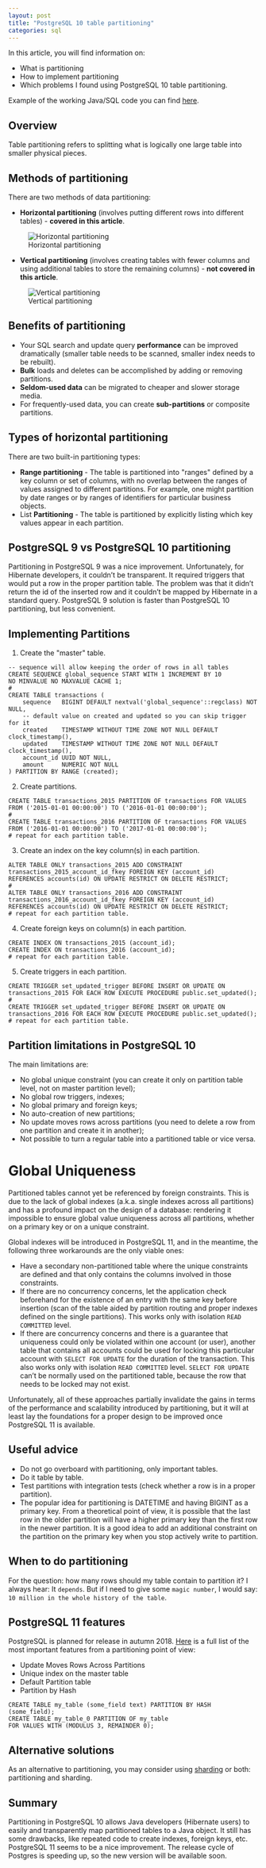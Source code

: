 ```yaml
---
layout: post
title: "PostgreSQL 10 table partitioning"
categories: sql
---
```


In this article, you will find information on: 
* What is partitioning
* How to implement partitioning 
* Which problems I found using PostgreSQL 10 table partitioning. 

Example of the working Java/SQL code you can find [here](https://github.com/marekhudyma/partitioning).

## Overview 
Table partitioning refers to splitting what is logically one large table into smaller physical pieces.

## Methods of partitioning
There are two methods of data partitioning: 
* **Horizontal partitioning** (involves putting different rows into different tables) - **covered in this article**.
<figure>
  <img src="/assets/2018-08-01-postgreSQL-10-partitioning/horizontal.png" alt="Horizontal partitioning"> 
  <figcaption>Horizontal partitioning</figcaption>
</figure>

* **Vertical partitioning** (involves creating tables with fewer columns and using additional tables to store the remaining columns) - **not covered in this article**.
<figure>
  <img src="/assets/2018-08-01-postgreSQL-10-partitioning/vertical.png" alt="Vertical partitioning"> 
  <figcaption>Vertical partitioning</figcaption>
</figure>

## Benefits of partitioning

* Your SQL search and update query **performance** can be improved dramatically (smaller table needs to be scanned,  smaller index needs to be rebuilt).
* **Bulk** loads and deletes can be accomplished by adding or removing partitions.   
* **Seldom-used data** can be migrated to cheaper and slower storage media.
* For frequently-used data, you can create **sub-partitions** or composite partitions. 

## Types of horizontal partitioning
There are two built-in partitioning types:
* **Range partitioning** - The table is partitioned into "ranges" defined by a key column or set of columns, with no overlap between the ranges of values assigned to different partitions. For example, one might partition by date ranges or by ranges of identifiers for particular business objects.
* List **Partitioning** - The table is partitioned by explicitly listing which key values appear in each partition.

## PostgreSQL 9 vs PostgreSQL 10 partitioning
Partitioning in PostgreSQL 9 was a nice improvement. Unfortunately, for Hibernate developers, it couldn’t be transparent. It required triggers that would put a row in the proper partition table. The problem was that it didn’t return the id of the inserted row and it couldn’t be mapped by Hibernate in a standard query. 
PostgreSQL 9 solution is faster than PostgreSQL 10 partitioning, but less convenient.

## Implementing Partitions
1. Create the "master" table.
```
-- sequence will allow keeping the order of rows in all tables
CREATE SEQUENCE global_sequence START WITH 1 INCREMENT BY 10 
NO MINVALUE NO MAXVALUE CACHE 1;
#
CREATE TABLE transactions (
    sequence   BIGINT DEFAULT nextval('global_sequence'::regclass) NOT NULL,
    -- default value on created and updated so you can skip trigger for it
    created    TIMESTAMP WITHOUT TIME ZONE NOT NULL DEFAULT clock_timestamp(),
    updated    TIMESTAMP WITHOUT TIME ZONE NOT NULL DEFAULT clock_timestamp(),
    account_id UUID NOT NULL,
    amount     NUMERIC NOT NULL
) PARTITION BY RANGE (created);
```

2. Create partitions.
```
CREATE TABLE transactions_2015 PARTITION OF transactions FOR VALUES 
FROM ('2015-01-01 00:00:00') TO ('2016-01-01 00:00:00');
#
CREATE TABLE transactions_2016 PARTITION OF transactions FOR VALUES 
FROM ('2016-01-01 00:00:00') TO ('2017-01-01 00:00:00');
# repeat for each partition table. 
```

3. Create an index on the key column(s) in each partition.
```
ALTER TABLE ONLY transactions_2015 ADD CONSTRAINT 
transactions_2015_account_id_fkey FOREIGN KEY (account_id) 
REFERENCES accounts(id) ON UPDATE RESTRICT ON DELETE RESTRICT;
#
ALTER TABLE ONLY transactions_2016 ADD CONSTRAINT 
transactions_2016_account_id_fkey FOREIGN KEY (account_id) 
REFERENCES accounts(id) ON UPDATE RESTRICT ON DELETE RESTRICT;
# repeat for each partition table. 
```
4. Create foreign keys on column(s) in each partition.
```
CREATE INDEX ON transactions_2015 (account_id);
CREATE INDEX ON transactions_2016 (account_id);
# repeat for each partition table. 
```
5. Create triggers in each partition.
```
CREATE TRIGGER set_updated_trigger BEFORE INSERT OR UPDATE ON 
transactions_2015 FOR EACH ROW EXECUTE PROCEDURE public.set_updated();
#
CREATE TRIGGER set_updated_trigger BEFORE INSERT OR UPDATE ON 
transactions_2016 FOR EACH ROW EXECUTE PROCEDURE public.set_updated();
# repeat for each partition table. 
```

## Partition limitations in PostgreSQL 10
The main limitations are: 
* No global unique constraint (you can create it only on partition table level, not on master partition level);
* No global row triggers, indexes;
* No global primary and foreign keys;
* No auto-creation of new partitions;
* No update moves rows across partitions (you need to delete a row from one partition and create it in another);
* Not possible to turn a regular table into a partitioned table or vice versa.

# Global Uniqueness
Partitioned tables cannot yet be referenced by foreign constraints. This is due to the lack of global indexes (a.k.a. single indexes across all partitions) and has a profound impact on the design of a database: rendering it impossible to ensure global value uniqueness across all partitions, whether on a primary key or on a unique constraint.

Global indexes will be introduced in PostgreSQL 11, and in the meantime, the following three workarounds are the only viable ones:
* Have a secondary non-partitioned table where the unique constraints are defined and that only contains the columns involved in those constraints.
* If there are no concurrency concerns, let the application check beforehand for the existence of an entry with the same key before insertion (scan of the table aided by partition routing and proper indexes defined on the single partitions). This works only with isolation `READ COMMITTED` level.
* If there are concurrency concerns and there is a guarantee that uniqueness could only be violated within one account (or user), another table that contains all accounts could be used for locking this particular account with `SELECT FOR UPDATE` for the duration of the transaction. This also works only with isolation `READ COMMITTED` level. `SELECT FOR UPDATE` can’t be normally used on the partitioned table, because the row that needs to be locked may not exist.

Unfortunately, all of these approaches partially invalidate the gains in terms of the performance and scalability introduced by partitioning, but it will at least lay the foundations for a proper design to be improved once PostgreSQL 11 is available.

## Useful advice
* Do not go overboard with partitioning, only important tables.
* Do it table by table.
* Test partitions with integration tests (check whether a row is in a proper partition).
* The popular idea for partitioning is DATETIME and having BIGINT as a primary key. From a theoretical point of view, it is possible that the last row in the older partition will have a higher primary key than the first row in the newer partition. It is a good idea to add an additional constraint on the partition on the primary key when you stop actively write to partition.

## When to do partitioning 
For the question: how many rows should my table contain to partition it?
I always hear: It `depends`. 
But if I need to give some `magic number`, I would say: `10 million in the whole history of the table`. 
 
## PostgreSQL 11 features 
PostgreSQL is planned for release in autumn 2018. [Here](https://www.postgresql.org/docs/11/static/release-11.html) is a full list of the most important features from a partitioning point of view:
* Update Moves Rows Across Partitions
* Unique index on the master table
* Default Partition table
* Partition by Hash
```
CREATE TABLE my_table (some_field text) PARTITION BY HASH (some_field);
CREATE TABLE my_table_0 PARTITION OF my_table 
FOR VALUES WITH (MODULUS 3, REMAINDER 0);
```

## Alternative solutions 
As an alternative to partitioning, you may consider using [sharding](https://en.wikipedia.org/wiki/Shard_(database_architecture)) or both: partitioning and sharding.
  
## Summary 
Partitioning in PostgreSQL 10 allows Java developers (Hibernate users) to easily and transparently map partitioned tables to a Java object. It still has some drawbacks, like repeated code to create indexes, foreign keys, etc. PostgreSQL 11 seems to be a nice improvement. The release cycle of Postgres is speeding up, so the new version will be available soon.